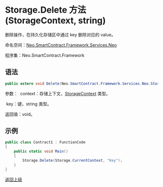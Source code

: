# Storage.Delete 方法 (StorageContext, string)

删除操作，在持久化存储区中通过 key 删除对应的 value。

命名空间：[Neo.SmartContract.Framework.Services.Neo](../../neo.md)

程序集：Neo.SmartContract.Framework

## 语法

```c#
public extern void Delete(Neo.SmartContract.Framework.Services.Neo.StorageContext context, byte[] key)
```

参数：
​	context：存储上下文，[StorageContext](../StorageContex.md) 类型。

​	key：键，string 类型。

返回值：void。

## 示例

```c#
public class Contract1 : FunctionCode
{
    public static void Main()
    {
        Storage.Delete(Storage.CurrentContext, "Key");
    }
}
```



[返回上级](../Storage.md)